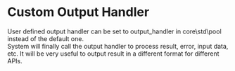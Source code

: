 # Custom Output Handler

User defined output handler can be set to output_handler in core\std\pool instead of the default one.  
System will finally call the output handler to process result, error, input data, etc. It will be very useful to output result in a different format for different APIs.